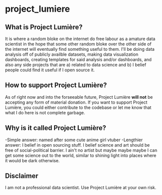 # project_lumiere

## What is Project Lumière?
It is where a random bloke on the internet do free labour as a amature data scientist in the hope that some other random bloke over the other side of the internet will eventually find something useful to them. I'll be doing data analysis off of publicly availble datasets, making data visualization dashboards, creating templates for said analysis and/or dashboards, and also any side projects that are a) related to data science and b) I belief people could find it useful if I open source it.

## How to support Project Lumière?
As of right now and into the forseeable future, Project Lumière **will not** be accepting any form of material donation. If you want to support Project Lumière, you could either contribute to the codebase or let me know that what I do here is not complete garbage.

## Why is it called Project Lumière?
-Simple answer: named after some cute anime girl vtuber
-Lengthier answer: I belief in open sourcing stuff. I belief science and art should be free of social-political barrier. I ain't no artist but maybe maybe maybe I can get some science out to the world, similar to shining light into places where it would be dark otherwise. 

## Disclaimer
I am not a professional data scientist. Use Project Lumière at your own risk.
